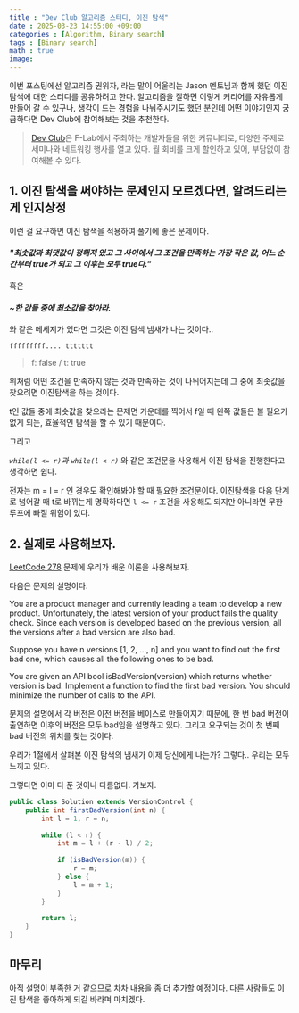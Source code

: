 ```yaml
---
title : "Dev Club 알고리즘 스터디, 이진 탐색"
date : 2025-03-23 14:55:00 +09:00
categories : [Algorithm, Binary search]
tags : [Binary search]
math : true
image:
---
```


이번 포스팅에선 알고리즘 권위자, 라는 말이 어울리는 Jason 멘토님과 함께 했던 이진 탐색에 대한 스터디를 공유하려고 한다. 알고리즘을 잘하면 이렇게 커리어를 자유롭게 만들어 갈 수 있구나, 생각이 드는 경험을 나눠주시기도 했던 분인데 어떤 이야기인지 궁금하다면 Dev Club에 참여해보는 것을 추천한다.

> [Dev Club](https://f-lab.kr/dev-club)은 F-Lab에서 주최하는 개발자들을 위한 커뮤니티로, 다양한 주제로 세미나와 네트워킹 행사를 열고 있다. 월 회비를 크게 할인하고 있어, 부담없이 참여해볼 수 있다. 

## 1. 이진 탐색을 써야하는 문제인지 모르겠다면, 알려드리는게 인지상정

이런 걸 요구하면 이진 탐색을 적용하여 풀기에 좋은 문제이다. 

#### _"최솟값과 최댓값이 정해져 있고 그 사이에서 그 조건을 만족하는 가장 작은 값, 어느 순간부터 true가 되고 그 이후는 모두 true다."_ 

혹은

#### _~한 값들 중에 최소값을 찾아라._

와 같은 메세지가 있다면 그것은 이진 탐색 냄새가 나는 것이다..

`fffffffff.... ttttttt`

> f: false / t: true

위처럼 어떤 조건을 만족하지 않는 것과 만족하는 것이 나뉘어지는데 그 중에 최솟값을 찾으려면 이진탐색을 하는 것이다.

t인 값들 중에 최솟값을 찾으라는 문제면 가운데를 찍어서 f일 때 왼쪽 값들은 볼 필요가 없게 되는, 효율적인 탐색을 할 수 있기 때문이다.

그리고

_`while(l <= r)`과 `while(l < r)`_ 와 같은 조건문을 사용해서 이진 탐색을 진행한다고 생각하면 쉽다. 

전자는 m = l = r 인 경우도 확인해봐야 할 때 필요한 조건문이다. 이진탐색을 다음 단계로 넘어갈 때 t로 바뀌는게 명확하다면 `l <= r` 조건을 사용해도 되지만 아니라면 무한 루프에 빠질 위험이 있다.

## 2. 실제로 사용해보자.

[LeetCode 278](https://leetcode.com/problems/first-bad-version/description/) 문제에 우리가 배운 이론을 사용해보자.

다음은 문제의 설명이다.

You are a product manager and currently leading a team to develop a new product. Unfortunately, the latest version of your product fails the quality check. Since each version is developed based on the previous version, all the versions after a bad version are also bad.

Suppose you have n versions [1, 2, ..., n] and you want to find out the first bad one, which causes all the following ones to be bad.

You are given an API bool isBadVersion(version) which returns whether version is bad. Implement a function to find the first bad version. You should minimize the number of calls to the API.

문제의 설명에서 각 버전은 이전 버전을 베이스로 만들어지기 때문에, 한 번 bad 버전이 출연하면 이후의 버전은 모두 bad임을 설명하고 있다. 그리고 요구되는 것이 첫 번째 bad 버전의 위치를 찾는 것이다.

우리가 1절에서 살펴본 이진 탐색의 냄새가 이제 당신에게 나는가? 그렇다.. 우리는 모두 느끼고 있다.

그렇다면 이미 다 푼 것이나 다름없다. 가보자.

```java
public class Solution extends VersionControl {
    public int firstBadVersion(int n) {
        int l = 1, r = n;
       
        while (l < r) {
            int m = l + (r - l) / 2;
           
            if (isBadVersion(m)) {
                r = m;
            } else {
                l = m + 1;
            }
        }
       
        return l;
    }
}
```

## 마무리

아직 설명이 부족한 거 같으므로 차차 내용을 좀 더 추가할 예정이다. 다른 사람들도 이진 탐색을 좋아하게 되길 바라며 마치겠다.
